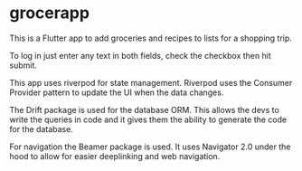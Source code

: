 # grocerapp

This is a Flutter app to add groceries and recipes to lists for
a shopping trip.

To log in just enter any text in both fields, check the checkbox then hit submit.

This app uses riverpod for state management. Riverpod uses the Consumer Provider pattern
to update the UI when the data changes.

The Drift package is used for the database ORM. This allows the devs to write the 
queries in code and it gives them the ability to generate the code for the database.

For navigation the Beamer package is used. It uses Navigator 2.0 under the hood 
to allow for easier deeplinking and web navigation.


